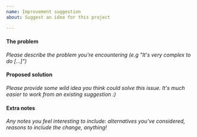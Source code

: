 ```yaml
---
name: Improvement suggestion
about: Suggest an idea for this project

---
```


#### The problem
*Please describe the problem you're encountering (e.g "It's very complex to do [...]")*

#### Proposed solution
*Please provide some wild idea you think could solve this issue. It's much easier to work from an existing suggestion :)*

#### Extra notes
*Any notes you feel interesting to include: alternatives you've considered, reasons to include the change, anything!*

